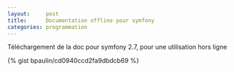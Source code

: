 ```yaml
---
layout:     post
title:      Documentation offline pour symfony
categories: programmation
---
```


Téléchargement de la doc pour symfony 2.7, pour une utilisation hors ligne

{% gist bpaulin/cd0940ccd2fa9dbdcb69 %}